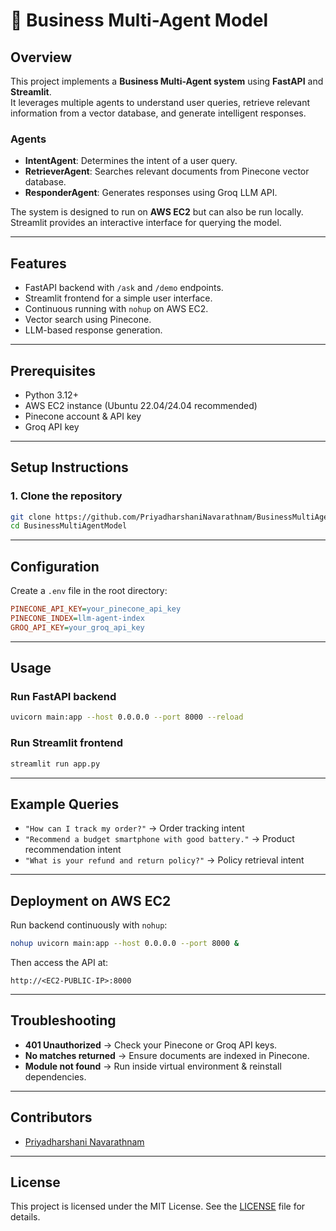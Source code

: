 # 💼 Business Multi-Agent Model

## Overview
This project implements a **Business Multi-Agent system** using **FastAPI** and **Streamlit**.  
It leverages multiple agents to understand user queries, retrieve relevant information from a vector database, and generate intelligent responses.  

### Agents
- **IntentAgent**: Determines the intent of a user query.  
- **RetrieverAgent**: Searches relevant documents from Pinecone vector database.  
- **ResponderAgent**: Generates responses using Groq LLM API.  

The system is designed to run on **AWS EC2** but can also be run locally.  
Streamlit provides an interactive interface for querying the model.

---

## Features
- FastAPI backend with `/ask` and `/demo` endpoints.  
- Streamlit frontend for a simple user interface.  
- Continuous running with `nohup` on AWS EC2.  
- Vector search using Pinecone.  
- LLM-based response generation.  

---

## Prerequisites
- Python 3.12+  
- AWS EC2 instance (Ubuntu 22.04/24.04 recommended)  
- Pinecone account & API key  
- Groq API key  

---

## Setup Instructions

### 1. Clone the repository
```bash
git clone https://github.com/PriyadharshaniNavarathnam/BusinessMultiAgentModel.git
cd BusinessMultiAgentModel
```

---

## Configuration
Create a `.env` file in the root directory:

```ini
PINECONE_API_KEY=your_pinecone_api_key
PINECONE_INDEX=llm-agent-index
GROQ_API_KEY=your_groq_api_key
```

---

## Usage

### Run FastAPI backend
```bash
uvicorn main:app --host 0.0.0.0 --port 8000 --reload
```

### Run Streamlit frontend
```bash
streamlit run app.py
```

---

## Example Queries
- `"How can I track my order?"` → Order tracking intent  
- `"Recommend a budget smartphone with good battery."` → Product recommendation intent  
- `"What is your refund and return policy?"` → Policy retrieval intent  

---

## Deployment on AWS EC2

Run backend continuously with `nohup`:

```bash
nohup uvicorn main:app --host 0.0.0.0 --port 8000 &
```

Then access the API at:

```
http://<EC2-PUBLIC-IP>:8000
```

---

## Troubleshooting
- **401 Unauthorized** → Check your Pinecone or Groq API keys.  
- **No matches returned** → Ensure documents are indexed in Pinecone.  
- **Module not found** → Run inside virtual environment & reinstall dependencies.  

---

## Contributors
- [Priyadharshani Navarathnam](https://github.com/PriyadharshaniNavarathnam)  

---

## License
This project is licensed under the MIT License. See the [LICENSE](LICENSE) file for details.
